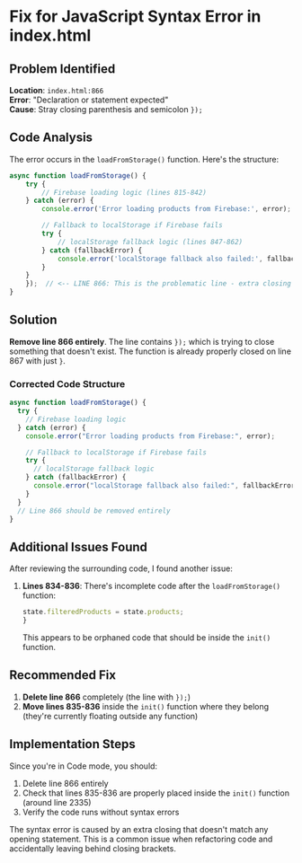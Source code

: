 # Fix for JavaScript Syntax Error in index.html

## Problem Identified

**Location**: `index.html:866`  
**Error**: "Declaration or statement expected"  
**Cause**: Stray closing parenthesis and semicolon `});`

## Code Analysis

The error occurs in the `loadFromStorage()` function. Here's the structure:

```javascript
async function loadFromStorage() {
    try {
        // Firebase loading logic (lines 815-842)
    } catch (error) {
        console.error('Error loading products from Firebase:', error);

        // Fallback to localStorage if Firebase fails
        try {
            // localStorage fallback logic (lines 847-862)
        } catch (fallbackError) {
            console.error('localStorage fallback also failed:', fallbackError);
        }
    }
    });  // <-- LINE 866: This is the problematic line - extra closing
}
```

## Solution

**Remove line 866 entirely**. The line contains `});` which is trying to close something that doesn't exist. The function is already properly closed on line 867 with just `}`.

### Corrected Code Structure

```javascript
async function loadFromStorage() {
  try {
    // Firebase loading logic
  } catch (error) {
    console.error("Error loading products from Firebase:", error);

    // Fallback to localStorage if Firebase fails
    try {
      // localStorage fallback logic
    } catch (fallbackError) {
      console.error("localStorage fallback also failed:", fallbackError);
    }
  }
  // Line 866 should be removed entirely
}
```

## Additional Issues Found

After reviewing the surrounding code, I found another issue:

1. **Lines 834-836**: There's incomplete code after the `loadFromStorage()` function:
   ```javascript
   state.filteredProducts = state.products;
   }
   ```
   This appears to be orphaned code that should be inside the `init()` function.

## Recommended Fix

1. **Delete line 866** completely (the line with `});`)
2. **Move lines 835-836** inside the `init()` function where they belong (they're currently floating outside any function)

## Implementation Steps

Since you're in Code mode, you should:

1. Delete line 866 entirely
2. Check that lines 835-836 are properly placed inside the `init()` function (around line 2335)
3. Verify the code runs without syntax errors

The syntax error is caused by an extra closing that doesn't match any opening statement. This is a common issue when refactoring code and accidentally leaving behind closing brackets.
